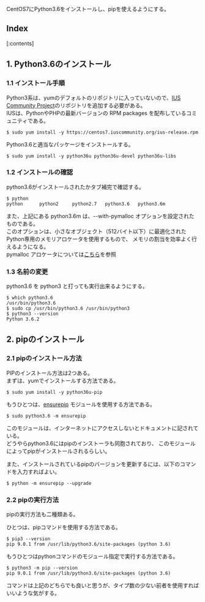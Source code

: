 CentOS7にPython3.6をインストールし、pipを使えるようにする。  

## Index

[:contents]

<script async src="//pagead2.googlesyndication.com/pagead/js/adsbygoogle.js"></script>
<ins class="adsbygoogle"
     style="display:block; text-align:center;"
     data-ad-layout="in-article"
     data-ad-format="fluid"
     data-ad-client="ca-pub-5634140305449664"
     data-ad-slot="3588425951"></ins>
<script>
     (adsbygoogle = window.adsbygoogle || []).push({});
</script>

## 1. Python3.6のインストール

### 1.1 インストール手順
Python3系は、yumのデフォルトのリポジトリに入っていないので、[IUS Community Project](https://ius.io/)のリポジトリを追加する必要がある。  
IUSは、PythonやPHPの最新バージョンの RPM packages を配布しているコミュニティである。  

```
$ sudo yum install -y https://centos7.iuscommunity.org/ius-release.rpm
```

Python3.6と適当なパッケージをインストールする。  
```
$ sudo yum install -y python36u python36u-devel python36u-libs
```

### 1.2 インストールの確認
python3.6がインストールされたかタブ補完で確認する。  
```
$ python
python      python2     python2.7   python3.6   python3.6m  
```

また、上記にある python3.6m は、--with-pymalloc オプションを設定されたものである。  
このオプションは、小さなオブジェクト（512バイト以下）に最適化されたPython専用のメモリアロケータを使用するもので、
メモリの割当を効率よく行えるようになる。  
pymalloc アロケータについては[こちら](https://docs.python.jp/3/c-api/memory.html#the-pymalloc-allocator)を参照


### 1.3 名前の変更
python3.6 を python3 と打っても実行出来るようにする。
```
$ which python3.6
/usr/bin/python3.6
$ sudo cp /usr/bin/python3.6 /usr/bin/python3
$ python3 --version
Python 3.6.2
```

## 2. pipのインストール

### 2.1 pipのインストール方法
PIPのインストール方法は2つある。  
まずは、yumでインストールする方法である。

```
$ sudo yum install -y python36u-pip
```

もうひとつは、[ensurepip](https://docs.python.jp/3/library/ensurepip.html) モジュールを使用する方法である。
```
$ sudo python3.6 -m ensurepip
```

このモジュールは、インターネットにアクセスしないとドキュメントに記されている。  
どうやらpython3.6にはpipのインストーラも同胞されており、
このモジュールによってpipがインストールされるらしい。  

また、インストールされているpipのバージョンを更新するには、以下のコマンドを入力すればよい。   
```
$ python -m ensurepip --upgrade
```

### 2.2 pipの実行方法
pipの実行方法も二種類ある。  

ひとつは、pipコマンドを使用する方法である。
```
$ pip3 --version
pip 9.0.1 from /usr/lib/python3.6/site-packages (python 3.6)
```

もうひとつはpythonコマンドのモジュール指定で実行する方法である。
```
$ python3 -m pip --version
pip 9.0.1 from /usr/lib/python3.6/site-packages (python 3.6)
```

コマンドは上記のどちらでも良いと思うが、タイプ数の少ない前者を使用すればいいような気がする。

